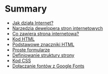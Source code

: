 # Summary

* [Jak działa Internet?](how-internet-works/README.md)
* [Narzędzia dewelopera stron internetowych](developer-tools/README.md)
* [Co zawiera strona internetowa?](webpage/README.md)
* [Kod HTML](html-code/README.md)
* [Podstawowe znaczniki HTML](html-elements/README.md)
* [Proste formularze](html-forms/README.md)
* [Definiowanie struktury strony](html-document-structure/README.md)
* [Kod CSS](css-code/README.md)
* [Dołączanie fontów z Google Fonts](css-fonts/README.md)
<!-- * [Kaskadowość i dziedziczenie w CSS](css-cascade/README.md) -->
<!-- * [Złożone selektory i specyficzność](css-specificity/README.md) -->